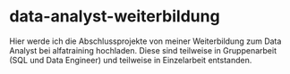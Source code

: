 # data-analyst-weiterbildung

Hier werde ich die Abschlussprojekte von meiner Weiterbildung zum Data Analyst bei alfatraining hochladen.
Diese sind teilweise in Gruppenarbeit (SQL und Data Engineer) und teilweise in Einzelarbeit entstanden.
